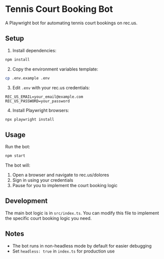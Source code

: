 # Tennis Court Booking Bot

A Playwright bot for automating tennis court bookings on rec.us.

## Setup

1. Install dependencies:
```bash
npm install
```

2. Copy the environment variables template:
```bash
cp .env.example .env
```

3. Edit `.env` with your rec.us credentials:
```
REC_US_EMAIL=your_email@example.com
REC_US_PASSWORD=your_password
```

4. Install Playwright browsers:
```bash
npx playwright install
```

## Usage

Run the bot:
```bash
npm start
```

The bot will:
1. Open a browser and navigate to rec.us/dolores
2. Sign in using your credentials
3. Pause for you to implement the court booking logic

## Development

The main bot logic is in `src/index.ts`. You can modify this file to implement the specific court booking logic you need.

## Notes

- The bot runs in non-headless mode by default for easier debugging
- Set `headless: true` in `index.ts` for production use
